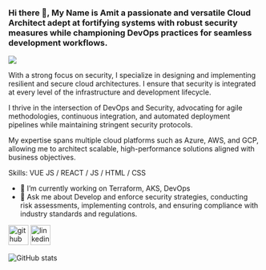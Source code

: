 ### Hi there 👋, My Name is Amit a passionate and versatile Cloud Architect adept at fortifying systems with robust security measures while championing DevOps practices for seamless development workflows.
![](https://arturssmirnovs.github.io/github-profile-readme-generator/images/banner.png)

With a strong focus on security, I specialize in designing and implementing resilient and secure cloud architectures. I ensure that security is integrated at every level of the infrastructure and development lifecycle.

I thrive in the intersection of DevOps and Security, advocating for agile methodologies, continuous integration, and automated deployment pipelines while maintaining stringent security protocols.

My expertise spans multiple cloud platforms such as Azure, AWS, and GCP, allowing me to architect scalable, high-performance solutions aligned with business objectives.

Skills: VUE JS / REACT / JS / HTML / CSS

- 🔭 I’m currently working on Terraform, AKS, DevOps 
- 💬 Ask me about Develop and enforce security strategies, conducting risk assessments, implementing controls, and ensuring compliance with industry standards and regulations. 


[<img src='https://cdn.jsdelivr.net/npm/simple-icons@3.0.1/icons/github.svg' alt='github' height='40'>](https://github.com/amitkumarsingh-stack)  [<img src='https://cdn.jsdelivr.net/npm/simple-icons@3.0.1/icons/linkedin.svg' alt='linkedin' height='40'>](https://www.linkedin.com/in/amitkumar-singh/)  

![GitHub stats](https://github-readme-stats.vercel.app/api?username=amitkumarsingh-stack&show_icons=true)  

